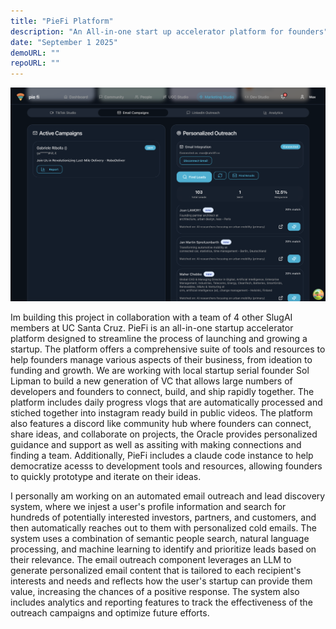 ```yaml
---
title: "PieFi Platform"
description: "An All-in-one start up accelerator platform for founders"
date: "September 1 2025"
demoURL: ""
repoURL: ""
---
```


![Marketing Studio](./image.png)

Im building this project in collaboration with a team of 4 other SlugAI members at UC Santa Cruz. PieFi is an all-in-one startup accelerator platform designed to streamline the process of launching and growing a startup. The platform offers a comprehensive suite of tools and resources to help founders manage various aspects of their business, from ideation to funding and growth. We are working with local startup serial founder Sol Lipman to build a new generation of VC that allows large numbers of developers and founders to connect, build, and ship rapidly together. The platform includes daily progress vlogs that are automatically processed and stiched together into instagram ready build in public videos. The platform also features a discord like community hub where founders can connect, share ideas, and collaborate on projects, the Oracle provides personalized guidance and support as well as assiting with making connections and finding a team. Additionally, PieFi includes a claude code instance to help democratize acesss to development tools and resources, allowing founders to quickly prototype and iterate on their ideas.

I personally am working on an automated email outreach and lead discovery system, where we injest a user's profile information and search for hundreds of potentially interested investors, partners, and customers, and then automatically reaches out to them with personalized cold emails. The system uses a combination of semantic people search, natural language processing, and machine learning to identify and prioritize leads based on their relevance. The email outreach component leverages an LLM to generate personalized email content that is tailored to each recipient's interests and needs and reflects how the user's startup can provide them value, increasing the chances of a positive response. The system also includes analytics and reporting features to track the effectiveness of the outreach campaigns and optimize future efforts.
